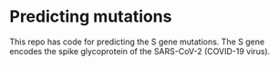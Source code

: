 # Predicting mutations
This repo has code for predicting the S gene mutations. The S gene encodes the spike glycoprotein of the SARS-CoV-2 (COVID-19 virus).
